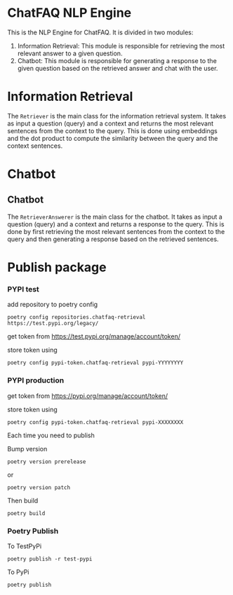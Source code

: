 # ChatFAQ NLP Engine

This is the NLP Engine for ChatFAQ. It is divided in two modules:

1. Information Retrieval: This module is responsible for retrieving the most relevant answer to a given question.
2. Chatbot: This module is responsible for generating a response to the given question based on the retrieved answer and chat with the user.

# Information Retrieval

The `Retriever` is the main class for the information retrieval system. It takes as input a question (query) and a context and returns the most relevant sentences from the context to the query. This is done using embeddings and the dot product to compute the similarity between the query and the context sentences.


# Chatbot


## Chatbot

The `RetrieverAnswerer` is the main class for the chatbot. It takes as input a question (query) and a context and returns a response to the query. This is done by first retrieving the most relevant sentences from the context to the query and then generating a response based on the retrieved sentences.


# Publish package

### PYPI test

add repository to poetry config

    poetry config repositories.chatfaq-retrieval https://test.pypi.org/legacy/

get token from https://test.pypi.org/manage/account/token/

store token using

    poetry config pypi-token.chatfaq-retrieval pypi-YYYYYYYY

### PYPI production

get token from https://pypi.org/manage/account/token/

store token using

    poetry config pypi-token.chatfaq-retrieval pypi-XXXXXXXX

Each time you need to publish

Bump version

    poetry version prerelease

or

    poetry version patch

Then build

    poetry build

### Poetry Publish

To TestPyPi

    poetry publish -r test-pypi

To PyPi

    poetry publish
